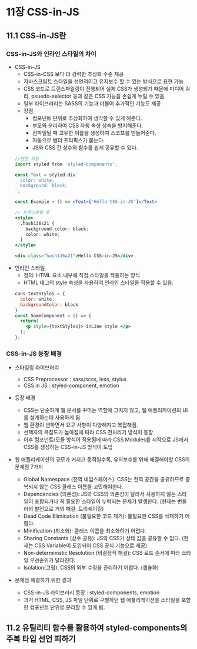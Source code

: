 # 11장 CSS-in-JS
## 11.1 CSS-in-JS란
### CSS-in-JS와 인라인 스타일의 차이
- CSS-in-JS
  - CSS-in-CSS 보다 더 강력한 추상화 수준 제공
  - 자바스크립트 스타일을 선언적이고 유지보수 할 수 있는 방식으로 표현 가능
  - CSS 코드로 트랜스파일링이 진행되어 실제 CSS가 생성되기 때문에 미디어 쿼리, psuedo-selector 등과 같은 CSS 기능을 손쉽게 누릴 수 있음.
  - 일부 라이브러리는 SASS의 기능과 더불어 추가적인 기능도 제공
  - 장점
    - 컴포넌트 단위로 추상화하여 생각할 수 있게 해준다.
    - 부모와 분리하여 CSS 자동 속성 상속을 방지해준다.
    - 컴파일될 때 고유한 이름을 생성하여 스코프를 만들어준다.
    - 자동으로 벤더 프리픽스가 붙는다.
    - JS와 CSS 간 상수와 함수를 쉽게 공유할 수 있다.
  ```jsx
  //원본 파일
  import styled from 'styled-components';
  
  const Text = styled.div`
    color: white;
    background: black;
  `;
  
  const Example = () => <Text>{'Hello CSS-in-JS'}</Text>
  ```
  ```jsx
  // 트랜스파일 후
  <style>
    .hash136s21 {
      background-color: black;
      color: white;
    }
  </style>
  
  <div class="hash136a21">Hello CSS-in-JS</div>
  ```
- 인라인 스타일
  - 정의: HTML 요소 내부에 직접 스타일을 적용하는 방식
  - HTML 태그의 style 속성을 사용하여 인라인 스타일을 적용할 수 있음.
  ```jsx
  cons textStyles = {
    color: white,
    backgroundColor: black
  }
  const SomeComponent = () => {
    return(
      <p style={textStyles}> inLine style </p>
    );
  };
  ```
### CSS-in-JS 등장 배경
- 스타일링 라이브러리
  - CSS Preprocessor : sass/scss, less, stylus
  - CSS in JS : styled-component, emotion
- 등장 배경
  - CSS는 단순하게 웹 문서를 꾸미는 역할에 그치지 않고, 웹 애플리케이션의 UI를 설계하는데 사용하게 됨
  - 웹 환경이 변하면서 요구 사항이 다양해지고 복잡해짐.
  - 선택자의 복잡도가 높아짐에 따라 CSS 전처리기 방식이 등장
  - 이후 컴포넌트/모듈 방식이 적용됨에 따라 CSS Modules를 시작으로 JS에서 CSS를 생성하는 CSS-in-JS 방식이 도입
- 웹 애플리케이션의 규모가 커지고 동적일수록, 유지보수를 위해 해결해야할 CSS의 문제점 7가지
  - Global Namespace (전역 네임스페이스): CSS는 전역 공간을 공유하므로 중복되지 않는 CSS 클래스 이름을 고민해야한다.
  - Dependencies (의존성): JS와 CSS의 의존성이 달라서 사용하지 않는 스타일이 포함되거나 꼭 필요한 스타일이 누락되는 문제가 발생한다. (현재는 번들러의 발전으로 거의 해결: 트리쉐이킹)
  - Dead Code Elimination (불필요한 코드 제거): 불필요한 CSS를 삭제하기 어렵다.
  - Minification (최소화): 클래스 이름을 최소화하기 어렵다.
  - Sharing Constants (상수 공유): JS와 CSS가 상태 값을 공유할 수 없다. (현재는 CSS Variable이 도입되어 CSS 공식 기능으로 제공)
  - Non-deterministic Resolution (비결정적 해결): CSS 로드 순서에 따라 스타일 우선순위가 달라진다.
  - Isolation(고립): CSS의 외부 수정을 관리하기 어렵다. (캡슐화)

- 문제점 해결하기 위한 결과
  - CSS-in-JS 라이브러리 등장 : styled-components, emotion
  - 과거 HTML, CSS, JS 파일 단위로 구별하던 웹 애플리케이션을 스타일을 포함한 컴포넌트 단위로 분리할 수 있게 됨.
## 11.2 유틸리티 함수를 활용하여 styled-components의 주복 타입 선언 피하기
